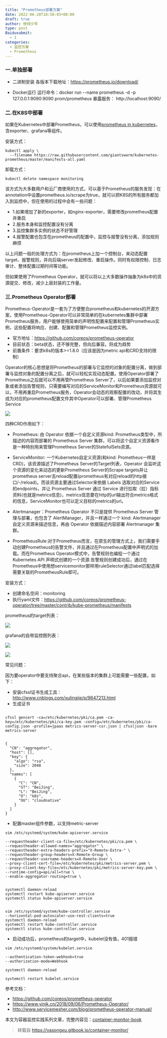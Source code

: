 ```yaml
---
title: "Prometheus部署方案"
date: 2022-06-28T18:50:03+08:00
draft: true
author: 惨绿少年
type: post
Baidusubmit:
  - 1
categories:
  - 监控方案
  - Prometheus
---
```


### 一.单独部署

* 二进制安装
 各版本下载地址：https://prometheus.io/download/
 
* Docker运行
运行命令：docker run --name prometheus -d -p 127.0.0.1:9090:9090 prom/prometheus
暴露服务： http://localhost:9090/

### 二.在K8S中部署

 如果在Kubernetes中部署Prometheus，可以使用[prometheus in kubernetes](https://github.com/giantswarm/prometheus)，含exporter、grafana等组件。
 
安装方式：

```shell
kubectl apply \
  --filename https://raw.githubusercontent.com/giantswarm/kubernetes-prometheus/master/manifests-all.yaml
```

卸载方式：

```shell
kubectl delete namespace monitoring
```

该方式为大多数用户和云厂商使用的方式，可以基于Prometheus的服务发现：在annotation中设置prometheus.io/scrape为true，就可以把K8S的所有服务都加入到监控中，但在使用的过程中会有一些问题：

* 1.如果增加了新的exporter，如nginx-exporter，需要修改prometheus配置并重启
* 2.服务本身和监控配置没有分离
* 3.监控集群多实例的状态不好管理
* 4.报警配置也包含在prometheus的配置中，监控与报警没有分离，添加规则麻烦

以上问题一般的处理方式为：在prometheus上加一个控制台，来动态配置target、报警规则，并向后端server发起修改、重启操作。同时有权限控制、日志审计、整体配置过期时间等功能。

但如果使用了Prometheus Operator，就可以将以上大多数操作抽象为k8s中的资源提交、修改，减少上层封装的工作量。

### 三.Prometheus Operator部署

Prometheus-Operator是一套为了方便整合prometheus和kubernetes的开源方案，使用Prometheus-Operator可以非常简单的在kubernetes集群中部署Prometheus服务，用户能够使用简单的声明性配置来配置和管理Prometheus实例，这些配置将响应、创建、配置和管理Prometheus监控实例。

* 官方地址：https://github.com/coreos/prometheus-operator
* 目前状态：beta状态，还不够完整，但向后兼容。将成为趋势
* 前置条件：要求k8s的版本>=1.8.0（应该是因为metric api和CRD支持的限制）

Operator的核心思想是将Prometheus的部署与它监控的对象的配置分离，做到部署与监控对象的配置分离之后，就可以轻松实现动态配置。使用Operator部署了Prometheus之后就可以不用再管Prometheus Server了，以后如果要添加监控对象或者添加告警规则，只需要编写对应的ServiceMonitor和Prometheus资源就可以，不用再重启Prometheus服务，Operator会动态的观察配置的改动，并将其生成为对应的prometheus配置文件其中Operator可以部署、管理Prometheus Service

![](/png/15503899508819.jpg)


四种CRD作用如下：

* Prometheus: 由 Operator 依据一个自定义资源kind: Prometheus类型中，所描述的内容而部署的 Prometheus Server 集群，可以将这个自定义资源看作是一种特别用来管理Prometheus Server的StatefulSets资源。

* ServiceMonitor: 一个Kubernetes自定义资源(和kind: Prometheus一样是CRD)，该资源描述了Prometheus Server的Target列表，Operator 会监听这个资源的变化来动态的更新Prometheus Server的Scrape targets并让prometheus server去reload配置(prometheus有对应reload的http接口/-/reload)。而该资源主要通过Selector来依据 Labels 选取对应的Service的endpoints，并让 Prometheus Server 通过 Service 进行拉取（拉）指标资料(也就是metrics信息)，metrics信息要在http的url输出符合metrics格式的信息，ServiceMonitor也可以定义目标的metrics的url。

* Alertmanager：Prometheus Operator 不只是提供 Prometheus Server 管理与部署，也包含了 AlertManager，并且一样通过一个 kind: Alertmanager 自定义资源来描述信息，再由 Operator 依据描述内容部署 Alertmanager 集群。

* PrometheusRule:对于Prometheus而言，在原生的管理方式上，我们需要手动创建Prometheus的告警文件，并且通过在Prometheus配置中声明式的加载。而在Prometheus Operator模式中，告警规则也编程一个通过Kubernetes API 声明式创建的一个资源.告警规则创建成功后，通过在Prometheus中使用想servicemonitor那样用ruleSelector通过label匹配选择需要关联的PrometheusRule即可。


安装方式：

   * 创建命名空间：monitoring
   * 执行yaml文件：https://github.com/coreos/prometheus-operator/tree/master/contrib/kube-prometheus/manifests
    
prometheus的target列表：    

![](/png/15503902243070.jpg)


grafana的自带监控图列表：

![](/png/15503910885283.jpg)

![](/png/15515914029950.jpg)


常见问题：

因为要operator中要支持聚合api，在某些版本的集群上可能需要一些配置，如下：

* 安装cfssl证书生成工具：http://www.cnblogs.com/xulingjie/p/9647213.html
* 生成证书

```shell

cfssl gencert -ca=/etc/kubernetes/pki/ca.pem -ca-key=/etc/kubernetes/pki/ca-key.pem -config=/etc/kubernetes/pki/ca-config.json -profile=jpaas metrics-server-csr.json | cfssljson -bare metrics-server


{
  "CN": "aggregator",
  "host": [],
  "key": {
    "algo": "rsa",
    "size": 2048
  },
  "names": [
    {
      "C": "CN",
      "ST": "BeiJing",
      "L": "BeiJing",
      "O": "k8s",
      "OU": "cloudnative"
    }
  ]
}
```

* 配置master组件参数，以支持metric-server

```shell
vim /etc/systemd/system/kube-apiserver.service

--requestheader-client-ca-file=/etc/kubernetes/pki/ca.pem \
--requestheader-allowed-names="aggregator" \
--requestheader-extra-headers-prefix="X-Remote-Extra-" \
--requestheader-group-headers=X-Remote-Group \
--requestheader-username-headers=X-Remote-User \
--proxy-client-cert-file=/etc/kubernetes/pki/metrics-server.pem \
--proxy-client-key-file=/etc/kubernetes/pki/metrics-server-key.pem \
--runtime-config=api/all=true \
--enable-aggregator-routing=true \


systemctl daemon-reload
systemctl restart kube-apiserver.service
systemctl status kube-apiserver.service


vim /etc/systemd/system/kube-controller.service
--horizontal-pod-autoscaler-use-rest-clients=true
systemctl daemon-reload
systemctl restart kube-controller.service
systemctl status kube-controller.service
```

* 启动成功后，prometheus的target中，kubelet没有值，401报错

```shell
vim /etc/systemd/system/kubelet.service

--authentication-token-webhook=true
--authorization-mode=Webhook

systemctl daemon-reload

systemctl restart kubelet.service

```

参考文档：

 * https://github.com/coreos/prometheus-operator
 * https://www.yinjk.cn/2018/09/06/Prometheus-Operator/
 * http://www.servicemesher.com/blog/prometheus-operator-manual/


本文为容器监控实践系列文章，完整内容见：[container-monitor-book](https://yasongxu.gitbook.io/container-monitor/)

> 转载自 
> https://yasongxu.gitbook.io/container-monitor/ 

